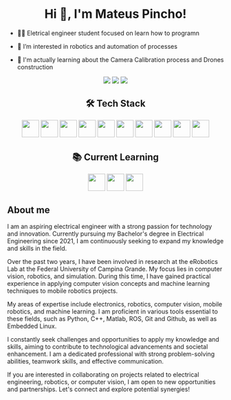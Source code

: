 <h1 align="center">Hi 👋, I'm Mateus Pincho!</h1>

-  👨‍💻 Eletrical engineer student focused on learn how to programn 

- 👀 I’m interested in robotics and automation of processes

- 🌱 I'm actually learning about the Camera Calibration process and Drones construction

<div align = "center">
<a href="https://instagram.com/mateuspincho" target="_blank"><img src="https://img.shields.io/badge/-Instagram-%23E4405F?style=for-the-badge&logo=instagram&logoColor=white" target="_blank"></a>
<a href = "mailto:mateus.oliveira@ee.ufcg.edu.br"><img src="https://img.shields.io/badge/Gmail-D14836?style=for-the-badge&logo=gmail&logoColor=white" target="_blank"></a>
<a href="https://www.linkedin.com/in/mateus-pincho" target="_blank"><img src="https://img.shields.io/badge/-LinkedIn-%230077B5?style=for-the-badge&logo=linkedin&logoColor=white" target="_blank"></a>   
</div>
<h2 align = "center">🛠 Tech Stack</h2>
<div align = "center">
<img src="https://cdn.jsdelivr.net/gh/devicons/devicon/icons/python/python-original.svg" width = "40" height = "40"/>
<img src="https://cdn.jsdelivr.net/gh/devicons/devicon/icons/jupyter/jupyter-original-wordmark.svg" width = "40" height = "40"/>
<img src="https://cdn.jsdelivr.net/gh/devicons/devicon/icons/opencv/opencv-original-wordmark.svg" width = "40" height = "40"/>
<img src="https://cdn.jsdelivr.net/gh/devicons/devicon/icons/numpy/numpy-original.svg" width = "40" height = "40"/>        
          

<img src="https://cdn.jsdelivr.net/gh/devicons/devicon/icons/cplusplus/cplusplus-original.svg" width = "40" height = "40"/>
<img src="https://cdn.jsdelivr.net/gh/devicons/devicon/icons/arduino/arduino-original-wordmark.svg" width = "40" height = "40"/>
          
<img src="https://cdn.jsdelivr.net/gh/devicons/devicon/icons/git/git-original.svg" width = "40" height = "40"/>
<img src="https://cdn.jsdelivr.net/gh/devicons/devicon/icons/github/github-original-wordmark.svg" width = "40" height = "40"/>

<img src="https://cdn.jsdelivr.net/gh/devicons/devicon/icons/linux/linux-original.svg"  width = "40" height = "40"/>
<img src="https://cdn.jsdelivr.net/gh/devicons/devicon/icons/raspberrypi/raspberrypi-original.svg"  width = "40" height = "40"/>
                
<h2 align = "center">📚 Current Learning</h2>
<div align = "center">
  <img src="https://cdn.jsdelivr.net/gh/devicons/devicon/icons/matlab/matlab-original.svg" width = "40" height = "40"/>
  <img src="https://cdn.jsdelivr.net/gh/devicons/devicon/icons/tensorflow/tensorflow-original.svg"  width = "40" height = "40"/>
  <img src="https://cdn.jsdelivr.net/gh/devicons/devicon/icons/pytorch/pytorch-original.svg"  width = "40" height = "40" />       
</div>
</div>
<div>
<h2>About me</h2>
I am an aspiring electrical engineer with a strong passion for technology and innovation. Currently pursuing my Bachelor's degree in Electrical Engineering since 2021, I am continuously seeking to expand my knowledge and skills in the field.

Over the past two years, I have been involved in research at the eRobotics Lab at the Federal University of Campina Grande. My focus lies in computer vision, robotics, and simulation. During this time, I have gained practical experience in applying computer vision concepts and machine learning techniques to mobile robotics projects.

My areas of expertise include electronics, robotics, computer vision, mobile robotics, and machine learning. I am proficient in various tools essential to these fields, such as Python, C++, Matlab, ROS, Git and Github, as well as Embedded Linux.

I constantly seek challenges and opportunities to apply my knowledge and skills, aiming to contribute to technological advancements and societal enhancement. I am a dedicated professional with strong problem-solving abilities, teamwork skills, and effective communication.

If you are interested in collaborating on projects related to electrical engineering, robotics, or computer vision, I am open to new opportunities and partnerships. Let's connect and explore potential synergies!
<!---
## ⚙️ &nbsp;GitHub Analytics

<div >
<img width="360em" src="https://github-readme-stats.vercel.app/api?username=MateusPincho&show_icons=true&theme=vision-friendly-dark" alt="mateus's stats"/>
<img width="360em" src="https://github-readme-stats.vercel.app/api/top-langs/?username=MateusPincho&layout=compact&theme=vision-friendly-dark" alt="mateus's most languages"/>
</div>
---> 

<!---
MateusPincho/MateusPincho is a ✨ special ✨ repository because its `README.md` (this file) appears on your GitHub profile.
You can click the Preview link to take a look at your changes.
--->
